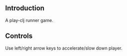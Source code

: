 ## Introduction

A play-clj runner game.

## Controls

Use left/right arrow keys to accelerate/slow down player.
